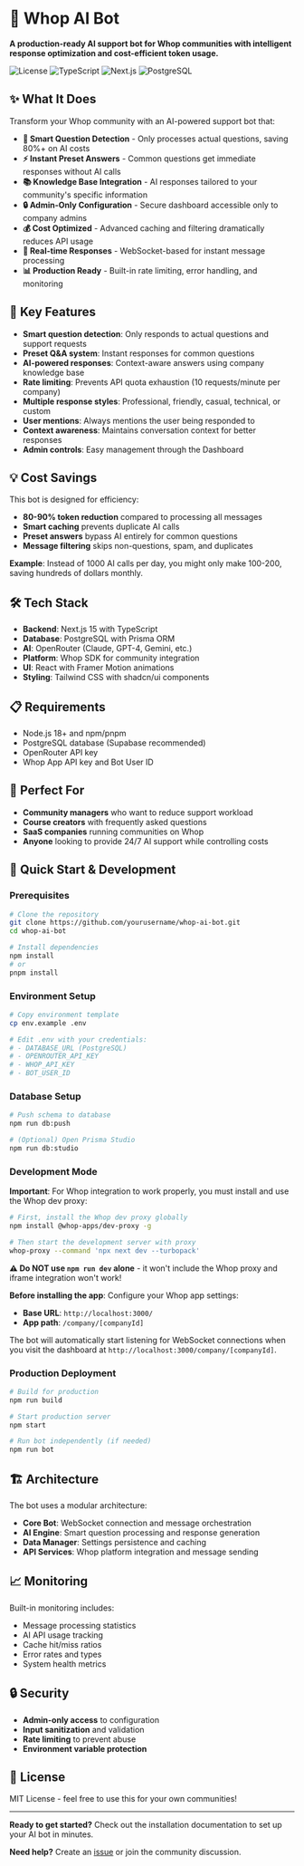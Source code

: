 # 🤖 Whop AI Bot

**A production-ready AI support bot for Whop communities with intelligent response optimization and cost-efficient token usage.**

![License](https://img.shields.io/badge/license-MIT-blue.svg)
![TypeScript](https://img.shields.io/badge/TypeScript-007ACC?logo=typescript&logoColor=white)
![Next.js](https://img.shields.io/badge/Next.js-000000?logo=next.js&logoColor=white)
![PostgreSQL](https://img.shields.io/badge/PostgreSQL-316192?logo=postgresql&logoColor=white)

## ✨ What It Does

Transform your Whop community with an AI-powered support bot that:

- **🧠 Smart Question Detection** - Only processes actual questions, saving 80%+ on AI costs
- **⚡ Instant Preset Answers** - Common questions get immediate responses without AI calls
- **📚 Knowledge Base Integration** - AI responses tailored to your community's specific information
- **🔒 Admin-Only Configuration** - Secure dashboard accessible only to company admins
- **💰 Cost Optimized** - Advanced caching and filtering dramatically reduces API usage
- **🔄 Real-time Responses** - WebSocket-based for instant message processing
- **📊 Production Ready** - Built-in rate limiting, error handling, and monitoring

## 🚀 Key Features

- **Smart question detection**: Only responds to actual questions and support requests
- **Preset Q&A system**: Instant responses for common questions
- **AI-powered responses**: Context-aware answers using company knowledge base
- **Rate limiting**: Prevents API quota exhaustion (10 requests/minute per company)
- **Multiple response styles**: Professional, friendly, casual, technical, or custom
- **User mentions**: Always mentions the user being responded to
- **Context awareness**: Maintains conversation context for better responses
- **Admin controls**: Easy management through the Dashboard

## 💡 Cost Savings

This bot is designed for efficiency:

- **80-90% token reduction** compared to processing all messages
- **Smart caching** prevents duplicate AI calls
- **Preset answers** bypass AI entirely for common questions
- **Message filtering** skips non-questions, spam, and duplicates

**Example**: Instead of 1000 AI calls per day, you might only make 100-200, saving hundreds of dollars monthly.

## 🛠️ Tech Stack

- **Backend**: Next.js 15 with TypeScript
- **Database**: PostgreSQL with Prisma ORM
- **AI**: OpenRouter (Claude, GPT-4, Gemini, etc.)
- **Platform**: Whop SDK for community integration
- **UI**: React with Framer Motion animations
- **Styling**: Tailwind CSS with shadcn/ui components

## 📋 Requirements

- Node.js 18+ and npm/pnpm
- PostgreSQL database (Supabase recommended)
- OpenRouter API key
- Whop App API key and Bot User ID

## 🎯 Perfect For

- **Community managers** who want to reduce support workload
- **Course creators** with frequently asked questions
- **SaaS companies** running communities on Whop
- **Anyone** looking to provide 24/7 AI support while controlling costs

## 🚀 Quick Start & Development

### Prerequisites
   ```bash
# Clone the repository
git clone https://github.com/yourusername/whop-ai-bot.git
cd whop-ai-bot

# Install dependencies
   npm install
# or
pnpm install
   ```

### Environment Setup
   ```bash
# Copy environment template
   cp env.example .env

# Edit .env with your credentials:
# - DATABASE_URL (PostgreSQL)
# - OPENROUTER_API_KEY
# - WHOP_API_KEY
# - BOT_USER_ID
   ```

### Database Setup
   ```bash
# Push schema to database
   npm run db:push

# (Optional) Open Prisma Studio
npm run db:studio
   ```

### Development Mode

**Important**: For Whop integration to work properly, you must install and use the Whop dev proxy:

   ```bash
# First, install the Whop dev proxy globally
npm install @whop-apps/dev-proxy -g

# Then start the development server with proxy
whop-proxy --command 'npx next dev --turbopack'
```

**⚠️ Do NOT use `npm run dev` alone** - it won't include the Whop proxy and iframe integration won't work!

**Before installing the app**: Configure your Whop app settings:
- **Base URL**: `http://localhost:3000/`
- **App path**: `/company/[companyId]`

The bot will automatically start listening for WebSocket connections when you visit the dashboard at `http://localhost:3000/company/[companyId]`.

### Production Deployment

```bash
# Build for production
npm run build

# Start production server
npm start

# Run bot independently (if needed)
npm run bot
```

## 🏗️ Architecture

The bot uses a modular architecture:

- **Core Bot**: WebSocket connection and message orchestration
- **AI Engine**: Smart question processing and response generation
- **Data Manager**: Settings persistence and caching
- **API Services**: Whop platform integration and message sending

## 📈 Monitoring

Built-in monitoring includes:

- Message processing statistics
- AI API usage tracking
- Cache hit/miss ratios
- Error rates and types
- System health metrics

## 🔒 Security

- **Admin-only access** to configuration
- **Input sanitization** and validation
- **Rate limiting** to prevent abuse
- **Environment variable protection**

## 📝 License

MIT License - feel free to use this for your own communities!

---

**Ready to get started?** Check out the installation documentation to set up your AI bot in minutes.

**Need help?** Create an [issue](https://github.com/whop-ai-bot/issues) or join the community discussion. 